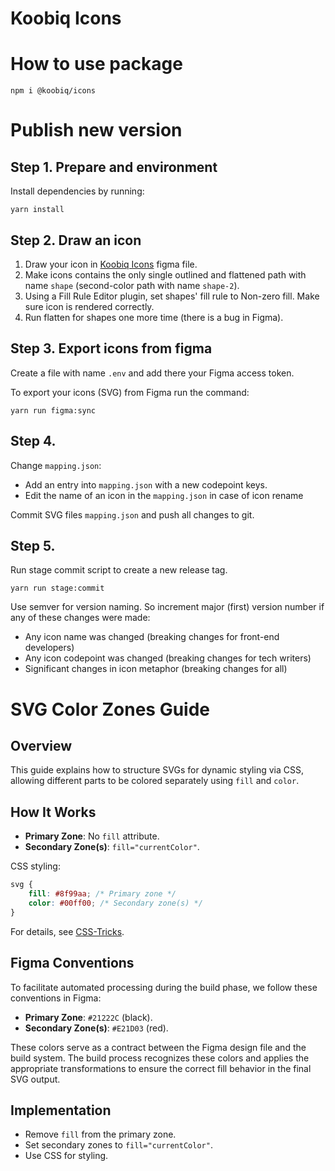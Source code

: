 # Koobiq Icons

# How to use package

```
npm i @koobiq/icons
```

# Publish new version

## Step 1. Prepare and environment

Install dependencies by running:

```
yarn install
```

## Step 2. Draw an icon

1. Draw your icon in [Koobiq Icons](https://www.figma.com/design/72HEcN92QnW9IQSXzmIYZX/Koobiq-Icons?m=auto&node-id=1320-21123&t=MZ7yMcUekVdv0doO-1) figma file.
2. Make icons contains the only single outlined and flattened path with name `shape` (second-color path with name `shape-2`).
3. Using a Fill Rule Editor plugin, set shapes' fill rule to Non-zero fill. Make sure icon is rendered correctly.
4. Run flatten for shapes one more time (there is a bug in Figma).

## Step 3. Export icons from figma

Create a file with name `.env` and add there your Figma access token.

To export your icons (SVG) from Figma run the command:

```
yarn run figma:sync
```

## Step 4.

Change `mapping.json`:

-   Add an entry into `mapping.json` with a new codepoint keys.
-   Edit the name of an icon in the `mapping.json` in case of icon rename

Commit SVG files `mapping.json` and push all changes to git.

## Step 5.

Run stage commit script to create a new release tag.

```
yarn run stage:commit
```

Use semver for version naming. So increment major (first) version number if any of these changes were made:

-   Any icon name was changed (breaking changes for front-end developers)
-   Any icon codepoint was changed (breaking changes for tech writers)
-   Significant changes in icon metaphor (breaking changes for all)

# SVG Color Zones Guide

## Overview

This guide explains how to structure SVGs for dynamic styling via CSS, allowing different parts to be colored separately using `fill` and `color`.

## How It Works

-   **Primary Zone**: No `fill` attribute.
-   **Secondary Zone(s)**: `fill="currentColor"`.

CSS styling:

```css
svg {
    fill: #8f99aa; /* Primary zone */
    color: #00ff00; /* Secondary zone(s) */
}
```

For details, see [CSS-Tricks](https://css-tricks.com/lodge/svg/21-get-two-colors-use/).

## Figma Conventions

To facilitate automated processing during the build phase, we follow these conventions in Figma:

-   **Primary Zone**: `#21222C` (black).
-   **Secondary Zone(s)**: `#E21D03` (red).

These colors serve as a contract between the Figma design file and the build system.
The build process recognizes these colors and applies the appropriate transformations to ensure the correct fill behavior in the final SVG output.

## Implementation

-   Remove `fill` from the primary zone.
-   Set secondary zones to `fill="currentColor"`.
-   Use CSS for styling.
